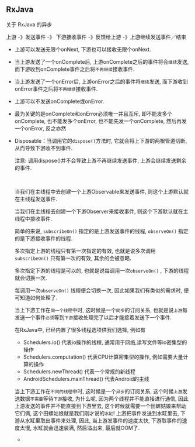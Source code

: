 ## RxJava

关于 RxJava 的异步

上游 -》发送事件 -》 下游接收事件 -》反馈给上游 -》上游继续发送事件／结束

- 上游可以发送无限个onNext, 下游也可以接收无限个onNext.

- 当上游发送了一个onComplete后, 上游onComplete之后的事件将会`继续`发送, 而下游收到onComplete事件之后将`不再继续`接收事件.

- 当上游发送了一个onError后, 上游onError之后的事件将`继续`发送, 而下游收到onError事件之后将`不再继续`接收事件.

- 上游可以不发送onComplete或onError.

- 最为关键的是onComplete和onError必须唯一并且互斥, 即不能发多个onComplete, 也不能发多个onError, 也不能先发一个onComplete, 然后再发一个onError, 反之亦然

- Disposable：当调用它的`dispose()`方法时, 它就会将上下游的两根管道切断, 从而导致下游收不到事件.

  注意: 调用dispose()并不会导致上游不再继续发送事件, 上游会继续发送剩余的事件.

  ​

  当我们在主线程中去创建一个上游Observable来发送事件, 则这个上游默认就在主线程发送事件.

  当我们在主线程去创建一个下游Observer来接收事件, 则这个下游默认就在主线程中接收事件.

  简单的来说, `subscribeOn()` 指定的是上游发送事件的线程, `observeOn()` 指定的是下游接收事件的线程.

  多次指定上游的线程只有第一次指定的有效, 也就是说多次调用`subscribeOn()` 只有第一次的有效, 其余的会被忽略.

  多次指定下游的线程是可以的, 也就是说每调用一次`observeOn()` , 下游的线程就会切换一次.

  每调用一次`observeOn()` 线程便会切换一次, 因此如果我们有类似的需求时, 便可知道如何处理了.

  当上下游工作在`同一个线程`中时, 这时候是一个`同步`的订阅关系, 也就是说`上游`每发送一个事件`必须`等到`下游`接收处理完了以后才能接着发送下一个事件.

  在RxJava中, 已经内置了很多线程选项供我们选择, 例如有

  - Schedulers.io() 代表io操作的线程, 通常用于网络,读写文件等io密集型的操作
  - Schedulers.computation() 代表CPU计算密集型的操作, 例如需要大量计算的操作
  - Schedulers.newThread() 代表一个常规的新线程
  - AndroidSchedulers.mainThread() 代表Android的主线

  当上下游工作在`不同的线程`中时, 这时候是一个`异步`的订阅关系, 这个时候`上游`发送数据`不需要`等待`下游`接收, 为什么呢, 因为两个线程并不能直接进行通信, 因此上游发送的事件并不能直接到下游里去, 这个时候就需要一个田螺姑娘来帮助它们俩, 这个田螺姑娘就是我们刚才说的`水缸`! 上游把事件发送到水缸里去, 下游从水缸里取出事件来处理, 因此, 当上游发事件的速度太快, 下游取事件的速度太慢, 水缸就会迅速装满, 然后溢出来, 最后就OOM了.

  - ​

    ​

    ​

    ​